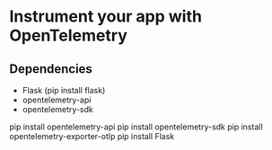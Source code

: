 # Instrument your app with OpenTelemetry

## Dependencies

- Flask (pip install flask)
- opentelemetry-api
- opentelemetry-sdk

pip install opentelemetry-api
pip install opentelemetry-sdk
pip install opentelemetry-exporter-otlp
pip install Flask